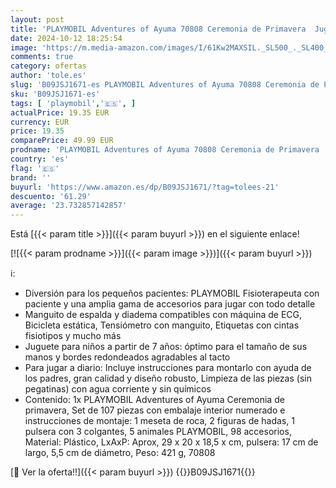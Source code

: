 ```yaml
---
layout: post
title: 'PLAYMOBIL Adventures of Ayuma 70808 Ceremonia de Primavera  Juguetes para niños Mayores de 7 años'
date: 2024-10-12 18:25:54
image: 'https://m.media-amazon.com/images/I/61Kw2MAXSIL._SL500_._SL400_.jpg'
comments: true
category: ofertas
author: 'tole.es'
slug: 'B09JSJ1671-es PLAYMOBIL Adventures of Ayuma 70808 Ceremonia de Primavera...'
sku: 'B09JSJ1671-es'
tags: [ 'playmobil','🇪🇸', ]
actualPrice: 19.35 EUR
currency: EUR
price: 19.35
comparePrice: 49.99 EUR
prodname: 'PLAYMOBIL Adventures of Ayuma 70808 Ceremonia de Primavera  Juguetes para niños Mayores de 7 años'
country: 'es'
flag: '🇪🇸'
brand: ''
buyurl: 'https://www.amazon.es/dp/B09JSJ1671/?tag=tolees-21'
descuento: '61.29'
average: '23.732857142857'
---
```


Está [{{< param title >}}]({{< param buyurl >}}) en el siguiente enlace!

[![{{< param prodname >}}]({{< param image >}})]({{< param buyurl >}})

ℹ️:

- Diversión para los pequeños pacientes: PLAYMOBIL Fisioterapeuta con paciente y una amplia gama de accesorios para jugar con todo detalle
- Manguito de espalda y diadema compatibles con máquina de ECG, Bicicleta estática, Tensiómetro con manguito, Etiquetas con cintas fisiotipos y mucho más
- Juguete para niños a partir de 7 años: óptimo para el tamaño de sus manos y bordes redondeados agradables al tacto
- Para jugar a diario: Incluye instrucciones para montarlo con ayuda de los padres, gran calidad y diseño robusto, Limpieza de las piezas (sin pegatinas) con agua corriente y sin químicos
- Contenido: 1x PLAYMOBIL Adventures of Ayuma Ceremonia de primavera, Set de 107 piezas con embalaje interior numerado e instrucciones de montaje: 1 meseta de roca, 2 figuras de hadas, 1 pulsera con 3 colgantes, 5 animales PLAYMOBIL, 98 accesorios, Material: Plástico, LxAxP: Aprox, 29 x 20 x 18,5 x cm, pulsera: 17 cm de largo, 5,5 cm de diámetro, Peso: 421 g, 70808

[🛒 Ver la oferta!!]({{< param buyurl >}})
{{<world>}}B09JSJ1671{{</world>}}
